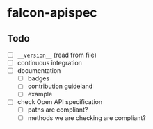 # falcon-apispec

## Todo

- [ ] `__version__` (read from file)
- [ ] continuous integration
- [ ] documentation
  - [ ] badges
  - [ ] contribution guideland
  - [ ] example
- [ ] check Open API specification
  - [ ] paths are compliant?
  - [ ] methods we are checking are compliant?
